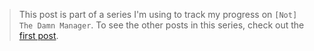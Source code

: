 > This post is part of a series I'm using to track my progress on `[Not] The Damn Manager`. To see the other posts in this series, check out the <a href="/2021/08/06/coming-back-to-personal-development.html">first post</a>.